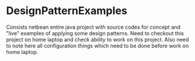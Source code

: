 # DesignPatternExamples

Consists netbean entire java project with source codes for concept and "live" examples of applying some design patterns.
Need to checkout this project on home laptop and check ability to work on this project. 
Also need to note here all configuration things which need to be done before work on home laptop.
